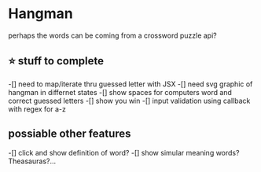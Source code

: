# Hangman

perhaps the words can be coming from a crossword puzzle api?

## :star: stuff to complete

-[] need to map/iterate thru guessed letter with JSX
-[] need svg graphic of hangman in differnet states
-[] show spaces for computers word and correct guessed letters
-[] show you win
-[] input validation using callback with regex for a-z

## possiable other features

-[] click and show definition of word?
-[] show simular meaning words? Theasauras?...
